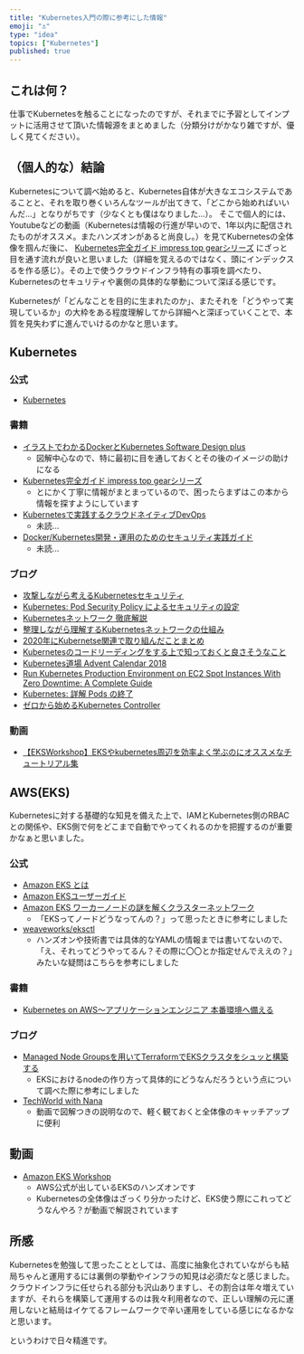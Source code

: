 ```yaml
---
title: "Kubernetes入門の際に参考にした情報"
emoji: "⚓"
type: "idea"
topics: ["Kubernetes"]
published: true
---
```


## これは何？
仕事でKubernetesを触ることになったのですが、それまでに予習としてインプットに活用させて頂いた情報源をまとめました（分類分けがかなり雑ですが、優しく見てください）。

## （個人的な）結論
Kubernetesについて調べ始めると、Kubernetes自体が大きなエコシステムであることと、それを取り巻くいろんなツールが出てきて、「どこから始めればいいんだ...」となりがちです（少なくとも僕はなりました...）。
そこで個人的には、Youtubeなどの動画（Kubernetesは情報の行進が早いので、1年以内に配信されたものがオススメ。またハンズオンがあると尚良し。）を見てKubernetesの全体像を掴んだ後に、 [Kubernetes完全ガイド impress top gearシリーズ](https://www.amazon.co.jp/Kubernetes%E5%AE%8C%E5%85%A8%E3%82%AC%E3%82%A4%E3%83%89-impress-top-gear%E3%82%B7%E3%83%AA%E3%83%BC%E3%82%BA-%E9%9D%92%E5%B1%B1-ebook/dp/B07HFS7TDT/ref=sr_1_7?__mk_ja_JP=%E3%82%AB%E3%82%BF%E3%82%AB%E3%83%8A&crid=HY2PPELP1NG9&dchild=1&keywords=kubernetes&qid=1608947361&sprefix=kuberne%2Caps%2C280&sr=8-7) にざっと目を通す流れが良いと思いました（詳細を覚えるのではなく、頭にインデックスるを作る感じ）。その上で使うクラウドインフラ特有の事項を調べたり、Kubernetesのセキュリティや裏側の具体的な挙動について深ぼる感じです。

Kubernetesが「どんなことを目的に生まれたのか」、またそれを「どうやって実現しているか」の大枠をある程度理解してから詳細へと深ぼっていくことで、本質を見失わずに進んでいけるのかなと思います。


## Kubernetes
### 公式
- [Kubernetes](https://kubernetes.io/)

### 書籍
- [イラストでわかるDockerとKubernetes Software Design plus](https://www.amazon.co.jp/%E3%82%A4%E3%83%A9%E3%82%B9%E3%83%88%E3%81%A7%E3%82%8F%E3%81%8B%E3%82%8BDocker%E3%81%A8Kubernetes-Software-Design-plus-%E5%BE%B3%E6%B0%B8-ebook/dp/B08PNMRXKN/ref=sr_1_2?__mk_ja_JP=%E3%82%AB%E3%82%BF%E3%82%AB%E3%83%8A&crid=HY2PPELP1NG9&dchild=1&keywords=kubernetes&qid=1608947361&sprefix=kuberne%2Caps%2C280&sr=8-2)
    - 図解中心なので、特に最初に目を通しておくとその後のイメージの助けになる
- [Kubernetes完全ガイド impress top gearシリーズ](https://www.amazon.co.jp/Kubernetes%E5%AE%8C%E5%85%A8%E3%82%AC%E3%82%A4%E3%83%89-impress-top-gear%E3%82%B7%E3%83%AA%E3%83%BC%E3%82%BA-%E9%9D%92%E5%B1%B1-ebook/dp/B07HFS7TDT/ref=sr_1_7?__mk_ja_JP=%E3%82%AB%E3%82%BF%E3%82%AB%E3%83%8A&crid=HY2PPELP1NG9&dchild=1&keywords=kubernetes&qid=1608947361&sprefix=kuberne%2Caps%2C280&sr=8-7)
    - とにかく丁寧に情報がまとまっているので、困ったらまずはこの本から情報を探すようにしています
- [Kubernetesで実践するクラウドネイティブDevOps](https://www.amazon.co.jp/Kubernetes%E3%81%A7%E5%AE%9F%E8%B7%B5%E3%81%99%E3%82%8B%E3%82%AF%E3%83%A9%E3%82%A6%E3%83%89%E3%83%8D%E3%82%A4%E3%83%86%E3%82%A3%E3%83%96DevOps-John-Arundel/dp/4873119014/ref=sr_1_5?__mk_ja_JP=%E3%82%AB%E3%82%BF%E3%82%AB%E3%83%8A&crid=HY2PPELP1NG9&dchild=1&keywords=kubernetes&qid=1608947361&sprefix=kuberne%2Caps%2C280&sr=8-5)
    - 未読...
- [Docker/Kubernetes開発・運用のためのセキュリティ実践ガイド ](https://www.amazon.co.jp/dp/4839970505/?coliid=I1396KIJMBW9S3&colid=2ZU13XDYG1HXY&psc=1&ref_=lv_ov_lig_dp_it)
    - 未読...


### ブログ
- [攻撃しながら考えるKubernetesセキュリティ](https://speakerdeck.com/fujiihda/considering-kubernetes-security-while-attacking-2)
- [Kubernetes: Pod Security Policy によるセキュリティの設定](https://qiita.com/tkusumi/items/6692af743ae03dc0fdcc)
- [Kubernetesネットワーク 徹底解説](https://zenn.dev/taisho6339/books/fc6facfb640d242dc7ec)
- [整理しながら理解するKubernetesネットワークの仕組み](https://speakerdeck.com/hhiroshell/kubernetes-network-fundamentals-69d5c596-4b7d-43c0-aac8-8b0e5a633fc2)
- [2020年にKubernetse関連で取り組んだことまとめ](https://bells17.medium.com/2020-kubernetse-4771e660a174)
- [Kubernetesのコードリーディングをする上で知っておくと良さそうなこと](https://bells17.medium.com/things-you-should-know-about-reading-kubernetes-codes-933b0ee6181d)
- [Kubernetes道場 Advent Calendar 2018](https://qiita.com/advent-calendar/2018/k8s-dojo)
- [Run Kubernetes Production Environment on EC2 Spot Instances With Zero Downtime: A Complete Guide](https://medium.com/riskified-technology/run-kubernetes-on-aws-ec2-spot-instances-with-zero-downtime-f7327a95dea)
- [Kubernetes: 詳解 Pods の終了](https://qiita.com/superbrothers/items/3ac78daba3560ea406b2)
- [ゼロから始めるKubernetes Controller](https://speakerdeck.com/govargo/under-the-kubernetes-controller-36f9b71b-9781-4846-9625-23c31da93014)

### 動画
- [【EKSWorkshop】EKSやkubernetes周辺を効率よく学ぶのにオススメなチュートリアル集](https://dev.classmethod.jp/articles/eks-workshop/)


## AWS(EKS)
Kubernetesに対する基礎的な知見を備えた上で、IAMとKubernetes側のRBACとの関係や、EKS側で何をどこまで自動でやってくれるのかを把握するのが重要かなぁと思いました。

### 公式
- [Amazon EKS とは](https://docs.aws.amazon.com/ja_jp/eks/latest/userguide/what-is-eks.html)
- [Amazon EKSユーザーガイド](https://docs.aws.amazon.com/ja_jp/eks/latest/userguide/eks-ug.pdf)
- [Amazon EKS ワーカーノードの謎を解くクラスターネットワーク](https://aws.amazon.com/jp/blogs/news/de-mystifying-cluster-networking-for-amazon-eks-worker-nodes/)
    - 「EKSってノードどうなってんの？」って思ったときに参考にしました
- [weaveworks/eksctl](https://github.com/weaveworks/eksctl/tree/master/examples)
    - ハンズオンや技術書では具体的なYAMLの情報までは書いてないので、「え、それってどうやってるん？その際に〇〇とか指定せんでええの？」みたいな疑問はこちらを参考にしました

### 書籍
- [Kubernetes on AWS～アプリケーションエンジニア 本番環境へ備える](https://www.amazon.co.jp/Kubernetes-AWS-%E3%82%A2%E3%83%97%E3%83%AA%E3%82%B1%E3%83%BC%E3%82%B7%E3%83%A7%E3%83%B3%E3%82%A8%E3%83%B3%E3%82%B8%E3%83%8B%E3%82%A2-%E6%9C%AC%E7%95%AA%E7%92%B0%E5%A2%83%E3%81%B8%E5%82%99%E3%81%88%E3%82%8B-%E4%BC%9A%E6%BE%A4/dp/4865942351/ref=tmm_pap_swatch_0?_encoding=UTF8&qid=1611043531&sr=8-4)

### ブログ
- [Managed Node Groupsを用いてTerraformでEKSクラスタをシュッと構築する](https://tech.griphone.co.jp/2020/01/22/eks-managed-node-groups/)
    - EKSにおけるnodeの作り方って具体的にどうなんだろうという点について調べた際に参考にしました
- [TechWorld with Nana](https://www.youtube.com/channel/UCdngmbVKX1Tgre699-XLlUA)
    - 動画で図解つきの説明なので、軽く観ておくと全体像のキャッチアップに便利

## 動画
- [Amazon EKS Workshop](https://www.eksworkshop.com/)
    - AWS公式が出しているEKSのハンズオンです
    - Kubernetesの全体像はざっくり分かったけど、EKS使う際にこれってどうなんやろ？が動画で解説されています

## 所感
Kubernetesを勉強して思ったこととしては、高度に抽象化されていながらも結局ちゃんと運用するには裏側の挙動やインフラの知見は必須だなと感じました。
クラウドインフラに任せられる部分も沢山ありますし、その割合は年々増えていますが、それらを構築して運用するのは我々利用者なので、正しい理解の元に運用しないと結局はイケてるフレームワークで辛い運用をしている感じになるかなと思います。

というわけで日々精進です。
